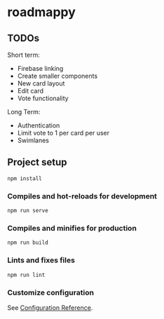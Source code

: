 # roadmappy

## TODOs

Short term:

- Firebase linking
- Create smaller components
- New card layout
- Edit card
- Vote functionality

Long Term:

- Authentication
- Limit vote to 1 per card per user
- Swimlanes

## Project setup

```
npm install
```

### Compiles and hot-reloads for development

```
npm run serve
```

### Compiles and minifies for production

```
npm run build
```

### Lints and fixes files

```
npm run lint
```

### Customize configuration

See [Configuration Reference](https://cli.vuejs.org/config/).
